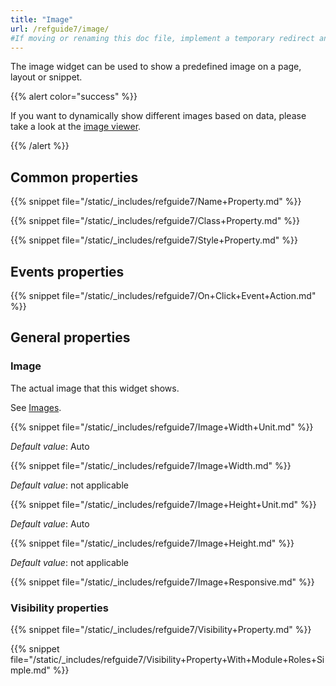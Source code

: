 ```yaml
---
title: "Image"
url: /refguide7/image/
#If moving or renaming this doc file, implement a temporary redirect and let the respective team know they should update the URL in the product. See Mapping to Products for more details.
---
```



The image widget can be used to show a predefined image on a page, layout or snippet.

{{% alert color="success" %}}

If you want to dynamically show different images based on data, please take a look at the [image viewer](/refguide7/image-viewer/).

{{% /alert %}}

## Common properties

{{% snippet file="/static/_includes/refguide7/Name+Property.md" %}}

{{% snippet file="/static/_includes/refguide7/Class+Property.md" %}}

{{% snippet file="/static/_includes/refguide7/Style+Property.md" %}}

## Events properties

{{% snippet file="/static/_includes/refguide7/On+Click+Event+Action.md" %}}

## General properties

### Image

The actual image that this widget shows.

See [Images](/refguide7/images/).

{{% snippet file="/static/_includes/refguide7/Image+Width+Unit.md" %}}

*Default value*: Auto

{{% snippet file="/static/_includes/refguide7/Image+Width.md" %}}

*Default value*: not applicable

{{% snippet file="/static/_includes/refguide7/Image+Height+Unit.md" %}}

*Default value*: Auto

{{% snippet file="/static/_includes/refguide7/Image+Height.md" %}}

*Default value*: not applicable

{{% snippet file="/static/_includes/refguide7/Image+Responsive.md" %}}

### Visibility properties

{{% snippet file="/static/_includes/refguide7/Visibility+Property.md" %}}

{{% snippet file="/static/_includes/refguide7/Visibility+Property+With+Module+Roles+Simple.md" %}}
